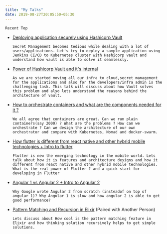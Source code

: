 ```yaml
---
title: "My Talks"
date: 2019-08-27T20:05:50+05:30
---
```


`Recent Top`

- [Deploying application securely using Hashicorp Vault](https://youtu.be/fId-08IV5c8)

      Secret Management becomes tedious while dealing with a lot of users/applications. Let's try to deploy a sample application using Jenkins CI/CD to Kubernetes cluster with Hashicorp vault and understand how vault is able to solve it seamlessly.

- [Power of Hashicorp Vault and it's internal](https://www.youtube.com/watch?v=NtouFbuIJ0Y)

      As we are started moving all our infra to cloud,secret management for the applications and also for the developers/infra admin is the challenging task. This talk will discuss about how Vault solves this problem and also lets understand the reasons behind the architecture of vault.

- [How to orchestrate containers and what are the components needed for it ?](https://www.youtube.com/watch?v=Y6M1r7dLVZk)

      We all agree that containers are great. Can we run plain containers(say 2000) ? What are the problems ? How can we orchestrate ? Can we design the architecture of our own orchestrator and compare with Kubernetes, Nomad and docker-swarm.

- [How flutter is different from react native and other hybrid mobile technologies + Intro to flutter](https://www.youtube.com/watch?v=St24M-D4ZVI)

      Flutter is new the emerging technology in the mobile world. Lets talk about how it is features and architecture designs and how it different from react native and other hybrid mobile technologies. What is the real power of Flutter ? and a quick start for developing in Flutter

- [Angular 1 vs Angular 2 + Intro to Angular 2](https://www.youtube.com/watch?v=wnx_OW3KqO8)

      Why Google wrote Angular 2 from scratch (insteadof on top of angular 1)? Why Angular 1 is slow and how angular 2 is able to get good performance?

- [Pattern Matching and Recursion in Elixir](https://www.youtube.com/watch?v=jfWCyI-b17U) (Paired with Another Person)

      Lets discuss about How cool is the pattern matching feature in Elixir and how thinking solution recursively helps to get simple solutions.
